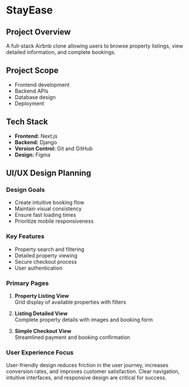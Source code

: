 # StayEase

## Project Overview
A full-stack Airbnb clone allowing users to browse property listings, view detailed information, and complete bookings.

## Project Scope
- Frontend development
- Backend APIs
- Database design
- Deployment

## Tech Stack
- **Frontend:** Next.js
- **Backend:** Django
- **Version Control:** Git and GitHub
- **Design:** Figma

## UI/UX Design Planning

### Design Goals
- Create intuitive booking flow
- Maintain visual consistency
- Ensure fast loading times
- Prioritize mobile responsiveness

### Key Features
- Property search and filtering
- Detailed property viewing
- Secure checkout process
- User authentication

### Primary Pages
1. **Property Listing View**  
   Grid display of available properties with filters

2. **Listing Detailed View**  
   Complete property details with images and booking form

3. **Simple Checkout View**  
   Streamlined payment and booking confirmation

### User Experience Focus
User-friendly design reduces friction in the user journey, increases conversion rates, and improves customer satisfaction. Clear navigation, intuitive interfaces, and responsive design are critical for success.

